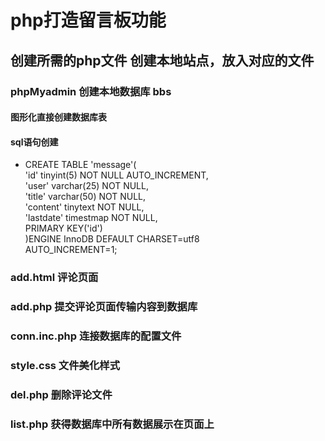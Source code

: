 # php打造留言板功能

## 创建所需的php文件 创建本地站点，放入对应的文件

### phpMyadmin 创建本地数据库 bbs
#### 图形化直接创建数据库表
#### sql语句创建
-  CREATE TABLE 'message'(<br/>
    'id' tinyint(5) NOT NULL AUTO_INCREMENT, <br/>
    'user' varchar(25) NOT NULL,<br/>
    'title' varchar(50) NOT NULL,<br/>
    'content' tinytext NOT NULL,<br/>
    'lastdate' timestmap NOT NULL,<br/>
    PRIMARY KEY('id')<br/>
)ENGINE InnoDB DEFAULT CHARSET=utf8<br/>
AUTO_INCREMENT=1;<br/>

### add.html  评论页面

### add.php   提交评论页面传输内容到数据库

### conn.inc.php  连接数据库的配置文件

### style.css 文件美化样式

### del.php  删除评论文件

### list.php  获得数据库中所有数据展示在页面上

